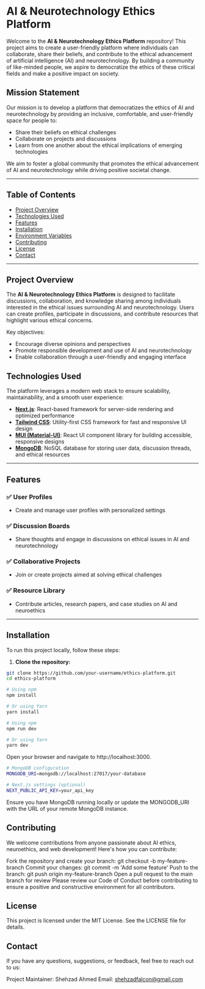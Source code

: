 # **AI & Neurotechnology Ethics Platform**

Welcome to the **AI & Neurotechnology Ethics Platform** repository! This project aims to create a user-friendly platform where individuals can collaborate, share their beliefs, and contribute to the ethical advancement of artificial intelligence (AI) and neurotechnology. By building a community of like-minded people, we aspire to democratize the ethics of these critical fields and make a positive impact on society.

## **Mission Statement**

Our mission is to develop a platform that democratizes the ethics of AI and neurotechnology by providing an inclusive, comfortable, and user-friendly space for people to:
- Share their beliefs on ethical challenges
- Collaborate on projects and discussions
- Learn from one another about the ethical implications of emerging technologies

We aim to foster a global community that promotes the ethical advancement of AI and neurotechnology while driving positive societal change.

---

## **Table of Contents**

- [Project Overview](#project-overview)
- [Technologies Used](#technologies-used)
- [Features](#features)
- [Installation](#installation)
- [Environment Variables](#environment-variables)
- [Contributing](#contributing)
- [License](#license)
- [Contact](#contact)

---

## **Project Overview**

The **AI & Neurotechnology Ethics Platform** is designed to facilitate discussions, collaboration, and knowledge sharing among individuals interested in the ethical issues surrounding AI and neurotechnology. Users can create profiles, participate in discussions, and contribute resources that highlight various ethical concerns.

Key objectives:
- Encourage diverse opinions and perspectives
- Promote responsible development and use of AI and neurotechnology
- Enable collaboration through a user-friendly and engaging interface

## **Technologies Used**

The platform leverages a modern web stack to ensure scalability, maintainability, and a smooth user experience:

- **[Next.js](https://nextjs.org/)**: React-based framework for server-side rendering and optimized performance
- **[Tailwind CSS](https://tailwindcss.com/)**: Utility-first CSS framework for fast and responsive UI design
- **[MUI (Material-UI)](https://mui.com/)**: React UI component library for building accessible, responsive designs
- **[MongoDB](https://www.mongodb.com/)**: NoSQL database for storing user data, discussion threads, and ethical resources

---

## **Features**

### ✅ **User Profiles**
- Create and manage user profiles with personalized settings

### ✅ **Discussion Boards**
- Share thoughts and engage in discussions on ethical issues in AI and neurotechnology

### ✅ **Collaborative Projects**
- Join or create projects aimed at solving ethical challenges

### ✅ **Resource Library**
- Contribute articles, research papers, and case studies on AI and neuroethics

---

## **Installation**

To run this project locally, follow these steps:

1. **Clone the repository:**

```bash
git clone https://github.com/your-username/ethics-platform.git
cd ethics-platform 
```

```bash
# Using npm
npm install

# Or using Yarn
yarn install
```
```bash
# Using npm
npm run dev

# Or using Yarn
yarn dev
```
Open your browser and navigate to http://localhost:3000.



```bash
# MongoDB configuration
MONGODB_URI=mongodb://localhost:27017/your-database

# Next.js settings (optional)
NEXT_PUBLIC_API_KEY=your_api_key
```
Ensure you have MongoDB running locally or update the MONGODB_URI with the URL of your remote MongoDB instance.



## Contributing
We welcome contributions from anyone passionate about AI ethics, neuroethics, and web development! Here's how you can contribute:

Fork the repository and create your branch: git checkout -b my-feature-branch
Commit your changes: git commit -m 'Add some feature'
Push to the branch: git push origin my-feature-branch
Open a pull request to the main branch for review
Please review our Code of Conduct before contributing to ensure a positive and constructive environment for all contributors.


## License
This project is licensed under the MIT License. See the LICENSE file for details.

## Contact
If you have any questions, suggestions, or feedback, feel free to reach out to us:

Project Maintainer: Shehzad Ahmed
Email: shehzadfalcon@gmail.com
